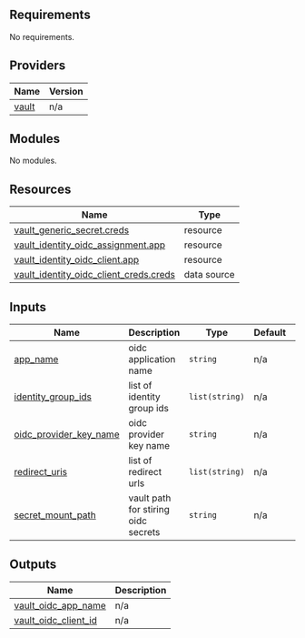 <!-- BEGIN_TF_DOCS -->
## Requirements

No requirements.

## Providers

| Name | Version |
|------|---------|
| <a name="provider_vault"></a> [vault](#provider\_vault) | n/a |

## Modules

No modules.

## Resources

| Name | Type |
|------|------|
| [vault_generic_secret.creds](https://registry.terraform.io/providers/hashicorp/vault/latest/docs/resources/generic_secret) | resource |
| [vault_identity_oidc_assignment.app](https://registry.terraform.io/providers/hashicorp/vault/latest/docs/resources/identity_oidc_assignment) | resource |
| [vault_identity_oidc_client.app](https://registry.terraform.io/providers/hashicorp/vault/latest/docs/resources/identity_oidc_client) | resource |
| [vault_identity_oidc_client_creds.creds](https://registry.terraform.io/providers/hashicorp/vault/latest/docs/data-sources/identity_oidc_client_creds) | data source |

## Inputs

| Name | Description | Type | Default | Required |
|------|-------------|------|---------|:--------:|
| <a name="input_app_name"></a> [app\_name](#input\_app\_name) | oidc application name | `string` | n/a | yes |
| <a name="input_identity_group_ids"></a> [identity\_group\_ids](#input\_identity\_group\_ids) | list of identity group ids | `list(string)` | n/a | yes |
| <a name="input_oidc_provider_key_name"></a> [oidc\_provider\_key\_name](#input\_oidc\_provider\_key\_name) | oidc provider key name | `string` | n/a | yes |
| <a name="input_redirect_uris"></a> [redirect\_uris](#input\_redirect\_uris) | list of redirect urls | `list(string)` | n/a | yes |
| <a name="input_secret_mount_path"></a> [secret\_mount\_path](#input\_secret\_mount\_path) | vault path for stiring oidc secrets | `string` | n/a | yes |

## Outputs

| Name | Description |
|------|-------------|
| <a name="output_vault_oidc_app_name"></a> [vault\_oidc\_app\_name](#output\_vault\_oidc\_app\_name) | n/a |
| <a name="output_vault_oidc_client_id"></a> [vault\_oidc\_client\_id](#output\_vault\_oidc\_client\_id) | n/a |
<!-- END_TF_DOCS -->